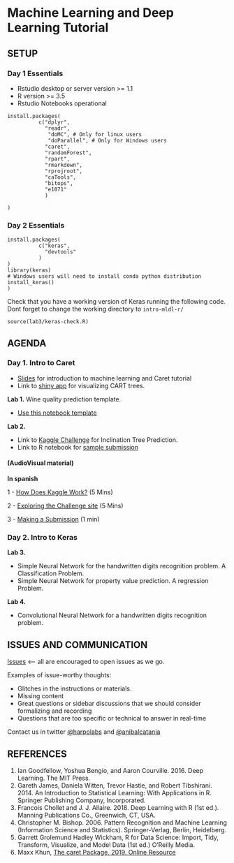 # Machine Learning and Deep Learning Tutorial

## SETUP

### Day 1 Essentials 


* Rstudio desktop or server version >= 1.1
* R version >= 3.5
* Rstudio Notebooks  operational


```
install.packages(
          c("dplyr",
            "readr",
             "doMC", # Only for linux users
             "doParallel", # Only for Windows users
            "caret",
            "randomForest",
            "rpart",
            "rmarkdown",
            "rprojroot",
            "caTools",
            "bitops",
            "e1071"
            )
  
)
```
### Day 2 Essentials

```
install.packages(
          c("keras",
            "devtools"
          )
)
library(keras)
# Windows users will need to install conda python distribution  
install_keras()
)
```
Check that you have a working version of Keras running the following code.
Dont forget to change the working directory to `intro-mldl-r/`

```
source(lab3/keras-check.R)
```



## AGENDA

### Day 1. Intro to Caret
* [Slides](https://docs.google.com/presentation/d/1K_jhG3GnkK4E_8FtYfXMriH1TWMt8swnOh9XxYVI-Cw/edit?usp=sharing) for introduction to machine learning and Caret tutorial
* Link to [shiny app](https://harpomaxx.shinyapps.io/dtdemo/) for visualizing CART trees.

 
**Lab 1.** Wine quality prediction template.
* [Use this notebook template](https://raw.githubusercontent.com/harpomaxx/intro-mldl-r/master/lab1/wine-quality-template-train.rmd)


**Lab 2.** 
* Link to [Kaggle Challenge](http://bit.ly/kaggle-tree-2019) for Inclination Tree Prediction. 
* Link to R notebook for [sample submission](http://rpubs.com/harpomaxx/am2017hackatonejemplo)

#### (AudioVisual material)

**In spanish**

1 - [How Does Kaggle Work?](https://www.youtube.com/watch?v=0CBV_aDcXa8) (5 Mins)

2 - [Exploring the Challenge site](https://www.youtube.com/watch?v=wHh-iswUMLE) (5 Mins)

3 - [Making a Submission](https://www.youtube.com/watch?v=YshAeSdF2h0&t=3s) (1 min)


### Day 2. Intro to Keras

**Lab 3.** 
* Simple Neural Network for the handwritten digits recognition problem. A Classification Problem.
* Simple Neural Network for property value prediction. A regression Problem.

**Lab 4.**
* Convolutional Neural Network for a handwritten digits recognition problem.

## ISSUES AND COMMUNICATION

[Issues](https://github.com/harpomaxx/intro-mldl-r/issues) <-- all are encouraged to open issues as we go. 

Examples of issue-worthy thoughts:

* Glitches in the instructions or materials.
* Missing content
* Great questions or sidebar discussions that we should consider formalizing and recording
* Questions that are too specific or technical to answer in real-time


Contact us in twitter [@harpolabs](http://www.twitter.com/harpomaxx) and [@anibalcatania](https://twitter.com/anibalcatania)

## REFERENCES

1. Ian Goodfellow, Yoshua Bengio, and Aaron Courville. 2016. Deep Learning.
The MIT Press.
2.  Gareth James, Daniela Witten, Trevor Hastie, and Robert Tibshirani. 2014. An
Introduction to Statistical Learning: With Applications in R. Springer Publishing
Company, Incorporated.
3. Francois Chollet and J. J. Allaire. 2018. Deep Learning with R (1st ed.).
Manning Publications Co., Greenwich, CT, USA.
4. Christopher M. Bishop. 2006. Pattern Recognition and Machine Learning
(Information Science and Statistics). Springer-Verlag, Berlin, Heidelberg.
6. Garrett Grolemund Hadley Wickham, R for Data Science: Import, Tidy,
Transform, Visualize, and Model Data (1st ed.) O’Reilly Media.
7. Maxx Khun, [The caret Package, 2019. Online Resource](https://topepo.github.io/caret/)

